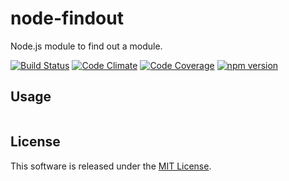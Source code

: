node-findout
============

Node.js module to find out a  module.


<!-- Badge start -->

[![Build Status][my_travis_badge_url]][my_travis_url]
[![Code Climate][my_codeclimate_badge_url]][my_codeclimate_url]
[![Code Coverage][my_codeclimate_coverage_badge_url]][my_codeclimate_url]
[![npm version][my_npm_budge_url]][my_npm_url]

Usage
-----


```javascript

```



License
-------
This software is released under the [MIT License][my_license_url].



<!-- Links start -->

[nodejs_url]: http://nodejs.org/
[npm_url]: https://www.npmjs.com/
[nvm_url]: https://github.com/creationix/nvm
[bitdeli_url]: https://bitdeli.com/free
[my_bitdeli_badge_url]: https://d2weczhvl823v0.cloudfront.net/okunishinishi/node-findout/trend.png
[my_repo_url]: https://github.com/okunishinishi/node-findout
[my_travis_url]: http://travis-ci.org/okunishinishi/node-findout
[my_travis_badge_url]: http://img.shields.io/travis/okunishinishi/node-findout.svg?style=flat
[my_license_url]: https://github.com/okunishinishi/node-findout/blob/master/LICENSE
[my_codeclimate_url]: http://codeclimate.com/github/okunishinishi/node-findout
[my_codeclimate_badge_url]: http://img.shields.io/codeclimate/github/okunishinishi/node-findout.svg?style=flat
[my_codeclimate_coverage_badge_url]: http://img.shields.io/codeclimate/coverage/github/okunishinishi/node-findout.svg?style=flat
[my_apiguide_url]: http://okunishinishi.github.io/node-findout/apiguide
[my_lib_apiguide_url]: http://okunishinishi.github.io/node-findout/apiguide/module-findout_lib.html
[my_coverage_url]: http://okunishinishi.github.io/node-findout/coverage/lcov-report
[my_coverage_report_url]: http://okunishinishi.github.io/node-findout/coverage/lcov-report/
[my_gratipay_url]: https://gratipay.com/okunishinishi/
[my_gratipay_budge_url]: http://img.shields.io/gratipay/okunishinishi.svg?style=flat
[my_npm_url]: http://www.npmjs.org/package/findout
[my_npm_budge_url]: http://img.shields.io/npm/v/findout.svg?style=flat
[my_tag_url]: http://github.com/okunishinishi/node-findout/releases/tag/
[my_tag_badge_url]: http://img.shields.io/github/tag/okunishinishi/node-findout.svg?style=flat
